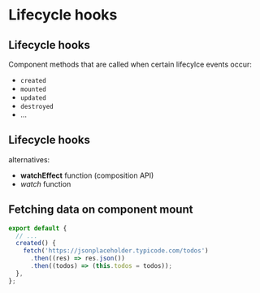 # Lifecycle hooks

## Lifecycle hooks

Component methods that are called when certain lifecylce events occur:

- `created`
- `mounted`
- `updated`
- `destroyed`
- ...

## Lifecycle hooks

alternatives:

- **watchEffect** function (composition API)
- _watch_ function

## Fetching data on component mount

```js
export default {
  // ...
  created() {
    fetch('https://jsonplaceholder.typicode.com/todos')
      .then((res) => res.json())
      .then((todos) => (this.todos = todos));
  },
};
```
